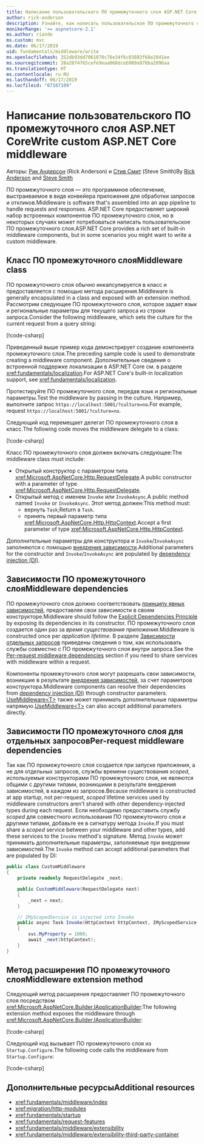 ```yaml
---
title: Написание пользовательского ПО промежуточного слоя ASP.NET Core
author: rick-anderson
description: Узнайте, как написать пользовательское ПО промежуточного слоя ASP.NET Core.
monikerRange: '>= aspnetcore-2.1'
ms.author: riande
ms.custom: mvc
ms.date: 06/17/2019
uid: fundamentals/middleware/write
ms.openlocfilehash: 352db93dd7061070c76e34f6c03883f68e2041ee
ms.sourcegitcommit: 28a2874765cefe9eaa068dceb989a978ba2096aa
ms.translationtype: HT
ms.contentlocale: ru-RU
ms.lasthandoff: 06/17/2019
ms.locfileid: "67167109"
---
```

# <a name="write-custom-aspnet-core-middleware"></a><span data-ttu-id="2f68b-103">Написание пользовательского ПО промежуточного слоя ASP.NET Core</span><span class="sxs-lookup"><span data-stu-id="2f68b-103">Write custom ASP.NET Core middleware</span></span>

<span data-ttu-id="2f68b-104">Авторы: [Рик Андерсон](https://twitter.com/RickAndMSFT) (Rick Anderson) и [Стив Смит](https://ardalis.com/) (Steve Smith)</span><span class="sxs-lookup"><span data-stu-id="2f68b-104">By [Rick Anderson](https://twitter.com/RickAndMSFT) and [Steve Smith](https://ardalis.com/)</span></span>

<span data-ttu-id="2f68b-105">ПО промежуточного слоя — это программное обеспечение, выстраиваемое в виде конвейера приложения для обработки запросов и откликов.</span><span class="sxs-lookup"><span data-stu-id="2f68b-105">Middleware is software that's assembled into an app pipeline to handle requests and responses.</span></span> <span data-ttu-id="2f68b-106">ASP.NET Core предоставляет широкий набор встроенных компонентов ПО промежуточного слоя, но в некоторых случаях может потребоваться написать пользовательское ПО промежуточного слоя.</span><span class="sxs-lookup"><span data-stu-id="2f68b-106">ASP.NET Core provides a rich set of built-in middleware components, but in some scenarios you might want to write a custom middleware.</span></span>

## <a name="middleware-class"></a><span data-ttu-id="2f68b-107">Класс ПО промежуточного слоя</span><span class="sxs-lookup"><span data-stu-id="2f68b-107">Middleware class</span></span>

<span data-ttu-id="2f68b-108">ПО промежуточного слоя обычно инкапсулируется в класс и предоставляется с помощью метода расширения.</span><span class="sxs-lookup"><span data-stu-id="2f68b-108">Middleware is generally encapsulated in a class and exposed with an extension method.</span></span> <span data-ttu-id="2f68b-109">Рассмотрим следующее ПО промежуточного слоя, которое задает язык и региональные параметры для текущего запроса из строки запроса.</span><span class="sxs-lookup"><span data-stu-id="2f68b-109">Consider the following middleware, which sets the culture for the current request from a query string:</span></span>

[!code-csharp[](index/snapshot/Culture/StartupCulture.cs?name=snippet1)]

<span data-ttu-id="2f68b-110">Приведенный выше пример кода демонстрирует создание компонента промежуточного слоя.</span><span class="sxs-lookup"><span data-stu-id="2f68b-110">The preceding sample code is used to demonstrate creating a middleware component.</span></span> <span data-ttu-id="2f68b-111">Дополнительные сведения о встроенной поддержке локализации в ASP.NET Core см. в разделе <xref:fundamentals/localization>.</span><span class="sxs-lookup"><span data-stu-id="2f68b-111">For ASP.NET Core's built-in localization support, see <xref:fundamentals/localization>.</span></span>

<span data-ttu-id="2f68b-112">Протестируйте ПО промежуточного слоя, передав язык и региональные параметры.</span><span class="sxs-lookup"><span data-stu-id="2f68b-112">Test the middleware by passing in the culture.</span></span> <span data-ttu-id="2f68b-113">Например, выполните запрос `https://localhost:5001/?culture=no`.</span><span class="sxs-lookup"><span data-stu-id="2f68b-113">For example, request `https://localhost:5001/?culture=no`.</span></span>

<span data-ttu-id="2f68b-114">Следующий код перемещает делегат ПО промежуточного слоя в класс.</span><span class="sxs-lookup"><span data-stu-id="2f68b-114">The following code moves the middleware delegate to a class:</span></span>

[!code-csharp[](index/snapshot/Culture/RequestCultureMiddleware.cs)]

<span data-ttu-id="2f68b-115">Класс ПО промежуточного слоя должен включать следующее:</span><span class="sxs-lookup"><span data-stu-id="2f68b-115">The middleware class must include:</span></span>

* <span data-ttu-id="2f68b-116">Открытый конструктор с параметром типа <xref:Microsoft.AspNetCore.Http.RequestDelegate>.</span><span class="sxs-lookup"><span data-stu-id="2f68b-116">A public constructor with a parameter of type <xref:Microsoft.AspNetCore.Http.RequestDelegate>.</span></span>
* <span data-ttu-id="2f68b-117">Открытый метод с именем `Invoke` или `InvokeAsync`.</span><span class="sxs-lookup"><span data-stu-id="2f68b-117">A public method named `Invoke` or `InvokeAsync`.</span></span> <span data-ttu-id="2f68b-118">Этот метод должен:</span><span class="sxs-lookup"><span data-stu-id="2f68b-118">This method must:</span></span>
  * <span data-ttu-id="2f68b-119">вернуть `Task`;</span><span class="sxs-lookup"><span data-stu-id="2f68b-119">Return a `Task`.</span></span>
  * <span data-ttu-id="2f68b-120">принять первый параметр типа <xref:Microsoft.AspNetCore.Http.HttpContext>.</span><span class="sxs-lookup"><span data-stu-id="2f68b-120">Accept a first parameter of type <xref:Microsoft.AspNetCore.Http.HttpContext>.</span></span>
  
<span data-ttu-id="2f68b-121">Дополнительные параметры для конструктора и `Invoke`/`InvokeAsync` заполняются с помощью [внедрения зависимости](xref:fundamentals/dependency-injection).</span><span class="sxs-lookup"><span data-stu-id="2f68b-121">Additional parameters for the constructor and `Invoke`/`InvokeAsync` are populated by [dependency injection (DI)](xref:fundamentals/dependency-injection).</span></span>

## <a name="middleware-dependencies"></a><span data-ttu-id="2f68b-122">Зависимости ПО промежуточного слоя</span><span class="sxs-lookup"><span data-stu-id="2f68b-122">Middleware dependencies</span></span>

<span data-ttu-id="2f68b-123">ПО промежуточного слоя должно соответствовать [принципу явных зависимостей](/dotnet/standard/modern-web-apps-azure-architecture/architectural-principles#explicit-dependencies), предоставляя свои зависимости в своем конструкторе.</span><span class="sxs-lookup"><span data-stu-id="2f68b-123">Middleware should follow the [Explicit Dependencies Principle](/dotnet/standard/modern-web-apps-azure-architecture/architectural-principles#explicit-dependencies) by exposing its dependencies in its constructor.</span></span> <span data-ttu-id="2f68b-124">ПО промежуточного слоя создается один раз за *время существования приложения*.</span><span class="sxs-lookup"><span data-stu-id="2f68b-124">Middleware is constructed once per *application lifetime*.</span></span> <span data-ttu-id="2f68b-125">В разделе [Зависимости отдельных запросов](#per-request-middleware-dependencies) приведены сведения о том, как использовать службы совместно с ПО промежуточного слоя внутри запроса.</span><span class="sxs-lookup"><span data-stu-id="2f68b-125">See the [Per-request middleware dependencies](#per-request-middleware-dependencies) section if you need to share services with middleware within a request.</span></span>

<span data-ttu-id="2f68b-126">Компоненты промежуточного слоя могут разрешать свои зависимости, возникшие в результате [внедрения зависимостей](xref:fundamentals/dependency-injection), за счет параметров конструктора.</span><span class="sxs-lookup"><span data-stu-id="2f68b-126">Middleware components can resolve their dependencies from [dependency injection (DI)](xref:fundamentals/dependency-injection) through constructor parameters.</span></span> <span data-ttu-id="2f68b-127">[UseMiddleware&lt;T&gt;](/dotnet/api/microsoft.aspnetcore.builder.usemiddlewareextensions.usemiddleware#Microsoft_AspNetCore_Builder_UseMiddlewareExtensions_UseMiddleware_Microsoft_AspNetCore_Builder_IApplicationBuilder_System_Type_System_Object___) также может принимать дополнительные параметры напрямую.</span><span class="sxs-lookup"><span data-stu-id="2f68b-127">[UseMiddleware&lt;T&gt;](/dotnet/api/microsoft.aspnetcore.builder.usemiddlewareextensions.usemiddleware#Microsoft_AspNetCore_Builder_UseMiddlewareExtensions_UseMiddleware_Microsoft_AspNetCore_Builder_IApplicationBuilder_System_Type_System_Object___) can also accept additional parameters directly.</span></span>

## <a name="per-request-middleware-dependencies"></a><span data-ttu-id="2f68b-128">Зависимости ПО промежуточного слоя для отдельных запросов</span><span class="sxs-lookup"><span data-stu-id="2f68b-128">Per-request middleware dependencies</span></span>

<span data-ttu-id="2f68b-129">Так как ПО промежуточного слоя создается при запуске приложения, а не для отдельных запросов, службы времени существования *scoped*, используемые конструкторами ПО промежуточного слоя, не являются общими с другими типами, возникшими в результате внедрения зависимостей, в каждом из запросов.</span><span class="sxs-lookup"><span data-stu-id="2f68b-129">Because middleware is constructed at app startup, not per-request, *scoped* lifetime services used by middleware constructors aren't shared with other dependency-injected types during each request.</span></span> <span data-ttu-id="2f68b-130">Если необходимо предоставить службу *scoped* для совместного использования ПО промежуточного слоя и другими типами, добавьте ее в сигнатуру метода `Invoke`.</span><span class="sxs-lookup"><span data-stu-id="2f68b-130">If you must share a *scoped* service between your middleware and other types, add these services to the `Invoke` method's signature.</span></span> <span data-ttu-id="2f68b-131">Метод `Invoke` может принимать дополнительные параметры, заполняемые при внедрении зависимостей.</span><span class="sxs-lookup"><span data-stu-id="2f68b-131">The `Invoke` method can accept additional parameters that are populated by DI:</span></span>

```csharp
public class CustomMiddleware
{
    private readonly RequestDelegate _next;

    public CustomMiddleware(RequestDelegate next)
    {
        _next = next;
    }

    // IMyScopedService is injected into Invoke
    public async Task Invoke(HttpContext httpContext, IMyScopedService svc)
    {
        svc.MyProperty = 1000;
        await _next(httpContext);
    }
}
```

## <a name="middleware-extension-method"></a><span data-ttu-id="2f68b-132">Метод расширения ПО промежуточного слоя</span><span class="sxs-lookup"><span data-stu-id="2f68b-132">Middleware extension method</span></span>

<span data-ttu-id="2f68b-133">Следующий метод расширения предоставляет ПО промежуточного слоя посредством <xref:Microsoft.AspNetCore.Builder.IApplicationBuilder>:</span><span class="sxs-lookup"><span data-stu-id="2f68b-133">The following extension method exposes the middleware through <xref:Microsoft.AspNetCore.Builder.IApplicationBuilder>:</span></span>

[!code-csharp[](index/snapshot/Culture/RequestCultureMiddlewareExtensions.cs)]

<span data-ttu-id="2f68b-134">Следующий код вызывает ПО промежуточного слоя из `Startup.Configure`.</span><span class="sxs-lookup"><span data-stu-id="2f68b-134">The following code calls the middleware from `Startup.Configure`:</span></span>

[!code-csharp[](index/snapshot/Culture/Startup.cs?name=snippet1&highlight=5)]

## <a name="additional-resources"></a><span data-ttu-id="2f68b-135">Дополнительные ресурсы</span><span class="sxs-lookup"><span data-stu-id="2f68b-135">Additional resources</span></span>

* <xref:fundamentals/middleware/index>
* <xref:migration/http-modules>
* <xref:fundamentals/startup>
* <xref:fundamentals/request-features>
* <xref:fundamentals/middleware/extensibility>
* <xref:fundamentals/middleware/extensibility-third-party-container>
